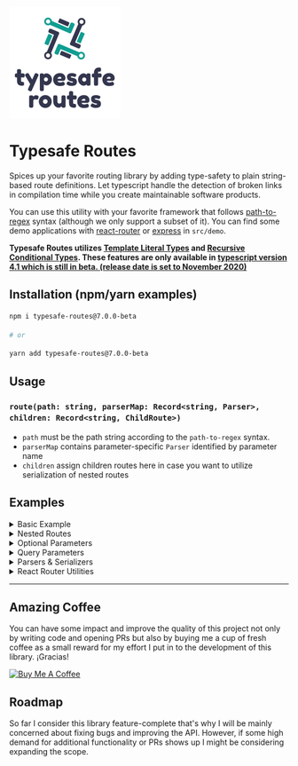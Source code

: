 <img title="logo" src="logo.png" />

# Typesafe Routes

Spices up your favorite routing library by adding type-safety to plain string-based route definitions. Let typescript handle the detection of broken links in compilation time while you create maintainable software products.

You can use this utility with your favorite framework that follows [path-to-regex](https://github.com/pillarjs/path-to-regexp) syntax (although we only support a subset of it). You can find some demo applications with [react-router](https://reacttraining.com/react-router/) or [express](https://expressjs.com/) in `src/demo`.

**Typesafe Routes utilizes [Template Literal Types](https://devblogs.microsoft.com/typescript/announcing-typescript-4-1-beta/#template-literal-types) and [Recursive Conditional Types](https://devblogs.microsoft.com/typescript/announcing-typescript-4-1-beta/#recursive-conditional-types). These features are only available in [typescript version 4.1 which is still in beta. (release date is set to November 2020)](https://github.com/microsoft/TypeScript/issues/40124)**

## Installation (npm/yarn examples)

``` sh
npm i typesafe-routes@7.0.0-beta

# or

yarn add typesafe-routes@7.0.0-beta
```

## Usage

### `route(path: string, parserMap: Record<string, Parser>, children: Record<string, ChildRoute>)`

* `path` must be the path string according to the `path-to-regex` syntax.
* `parserMap` contains parameter-specific `Parser` identified by parameter name
* `children` assign children routes here in case you want to utilize serialization of nested routes

## Examples

<details>
  <summary>Basic Example</summary>

  ``` ts
  import { route, stringParser } from "typesafe-routes";

  const accountRoute = route("/account/:accountId", {
    accountId: stringParser, // param type + parsing/serialization
  }, {});

  // serialisation:
  accountRoute({ accountId: "5c9f1e79e96c" }).$
  // => "/account/5c9f1e79e96c"

  // parsing:
  accountRoute.parseParams({ accountId: "123"}).$
  // => { accountId: "123" }
  ```

  While `stringParser` is probably the most common parser/serializer there are also `intParser`, `floatParser`, `dateParser`, and `booleanParser` shipped with the module. But you are not limited to these. If you wish to implement your custom parserserializer just imlement the interface `Parser<T>`. You can find more details on that topic further down the page.
</details>

<details>
  <summary>Nested Routes</summary>
  
  ``` ts
  import { route } from "typesafe-routes";

  const detailsRoute = route("/details", {}, {})
  const settingsRoute = route("/settings", {}, { detailsRoute });
  const accountRoute = route("/account", {}, { settingsRoute });

  accountRoute({}).settingsRoute({}).detailsRoute({}).$
  // => "/account/settings/details"
  ```
</details>

<details>
  <summary>Optional Parameters</summary>

  Parameters can be suffixed with a question mark (?) to make the parameter optional.

  ``` ts
  import { route, intParser } from "typesafe-routes";

  const userRoute = route("/user/:userId/:groupId?", {
    userId: intParser,
    groupId: intParser
  }, {});

  userRoute({ userId: 342 }).$ // groupId is optional
  // => "/user/342"
  userRoute({ userId: 5453, groupId: 5464 }).$
  // => "/user/5453/5464"
  userRoute({ groupId: 464 }).$
  // => error because userId is missing

  // parsing:
  userRoute.parseParams({ userId: "65", groupId: "212" });
  // returns { userId: 6, groupId: 12 }
  ```

</details>

<details>
  <summary>Query Parameters</summary>

  Parameters can be prefixed with `&` to make the parameter a query parameter.

  ``` ts
  import { route, intParser } from "typesafe-routes";

  const usersRoute = route("/users&:start&:limit", {
    start: intParser,
    limit: intParser,
  }, {});

  usersRoute({ start: 10, limit: 20 }).$
  // returns "/users?start=10&limit=20"
  ```

  When serialising nested routes query params are always being appended to the end of the locator string:

  ``` ts
  import { route, intParser } from "typesafe-routes";

  const settingsRoute = route("/settings&:expertMode", {
    expertMode: booleanParser,
  }, {});

  const usersRoute = route("/users&:start&:limit", {
    start: intParser,
    limit: intParser,
  }, {
    settingsRoute
  });

  usersRoute({ start: 10, limit: 20 }).settingsRoute({ expertMode: true })$
  // returns "/users/settings?expertMode=true&start=10&limit=20"

  userRoute.parseParams({ start: "10", limit: "20", expertMode: "false" });
  // returns { start: 10, limit: 20, expertMode: false }
  ```

</details>

<details>
  <summary>Parsers &amp; Serializers</summary>

  If you need to parse/serialize other datatypes than primitive types or dates or the build-in parsers don't meet your requirements for some reason you can create your own parsers with a few lines of code. The `Parser<T>` interface that helps yo to achieve that is defined as followed:

  ``` ts
  interface Parser<T> {
    parse: (s: string) => T;
    serialize: (x: T) => string;
  }
  ```

  The next example shows the implementation and usage of a typesafe `Vector2D` parser/serializer.

  ``` ts
  import { Parser, route } from "typesafe-routes";

  interface Vector2D {
    x: number;
    y: number;
  };

  const vectorParser: Parser<Vector2D> = {
    serialize: (v) => btoa(JSON.stringify(v)),
    parse: (s) => JSON.parse(atob(s)),
  };

  const mapRoute = route("/map&:pos", { pos: vectorParser }, {});

  mapRoute({ pos: { x: 1, y: 0 }}).$;
  // returns "/map?pos=eyJ4IjoxLCJ5IjowfQ%3D%3D"

  vectorParser.parseParams({pos: "eyJ4IjoxLCJ5IjowfQ=="})
  // returns { pos: { x: 1, y: 0 }}
  ```

</details>

<details>
  <summary>React Router Utilities</summary>
  
  While library is not limited to react (e.g. express demo code in `src/demo` proves this statement) I've decided to add a few juicy react-router-specific utilities to this library.

  #### `useRouteParams(route: RouteNode)`

  Internally `useRouteParams` depends on `useParams` that will be imported from the optional dependency `react-router-dom`. However unlike `useParams` the `useRouteParams` function is able to parse query strings by utilising [`qs`](github.com/ljharb/qs).

  ``` ts
  import { route } from "typesafe-routes";
  import { useRouteParams } from "typesafe-routes/react-router";

  const topicRoute = route("/:topicId&:limit?", {
    topicId: stringParser,
    limit: floatParser,
  }, {});

  const Component = () => {
    const { topicId, limit } = useRouteParams(topicRoute);

    return <>{...}</>;
  }
  ```

  #### `<Link>` and `<NavLink>`

  Same as the original `<Link>` and `<NavLink>` from `react-router-dom` but require the `to` property to be a route:

  ``` ts
  import { route } from "typesafe-routes";
  import { Link, NavLink } from "typesafe-routes/react-router";

  const topicRoute = route("/topic", {}, {});

  <Link to={topicRoute({})}>Topic</Link>
  <NavLink to={topicRoute({})}>Topic</NavLink>

  <Link to="/topic">Topic</Link> // error "to" prop can't be string 
  <NavLink to="/topic">Topic</NavLink> // error "to" prop can't be string 
  ```

  #### `template`

  `typesafe-routes` implements a subset of template syntax of `react-router` and thus is compatible with it. But since specifying additional query params would break the compatibility (`react-router` doesn't understand the `&` prefix) the `.template` property doesn't contain any of such parameters and can be used to define router in your `react-router` app:

  ``` ts
  import { route } from "typesafe-routes";

  const topicRoute = route("/:topicId&:limit?", {
    topicId: stringParser,
    limit: floatParser,
  }, {});

  <Route path={topicRoute.template}> // template only contains the "/:topicId" path
    <Topic />
  </Route>
  ```

</details>

---

## Amazing Coffee

You can have some impact and improve the quality of this project not only by writing code and opening PRs but also by buying me a cup of fresh coffee as a small reward for my effort I put in to the development of this library. ¡Gracias!

<a href="https://www.buymeacoffee.com/kruschid" target="_blank"><img width="200px" src="https://cdn.buymeacoffee.com/buttons/v2/default-orange.png" alt="Buy Me A Coffee" ></a>

## Roadmap

So far I consider this library feature-complete that's why I will be mainly concerned about fixing bugs and improving the API. However, if some high demand for additional functionality or PRs shows up I might be considering expanding the scope.
